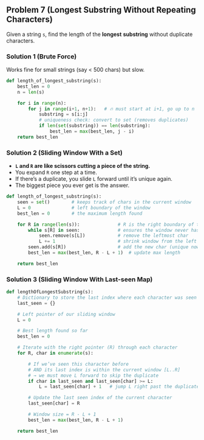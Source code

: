 ## Problem 7 (**Longest Substring Without Repeating Characters**)

Given a string `s`, find the length of the **longest** **substring** without duplicate characters.

### Solution 1 (Brute Force)

Works fine for small strings (say < 500 chars) but slow.

```python
def length_of_longest_substring(s):
    best_len = 0
    n = len(s)

    for i in range(n):
        for j in range(i+1, n+1):   # 🔥 must start at i+1, go up to n (inclusive end)
            substring = s[i:j]
            # uniqueness check: convert to set (removes duplicates)
            if len(set(substring)) == len(substring):
                best_len = max(best_len, j - i)
    return best_len
```

### Solution 2 (Sliding Window With a Set)

- **`L` and `R` are like scissors cutting a piece of the string.**
- You expand `R` one step at a time.
- If there’s a duplicate, you slide `L` forward until it’s unique again.
- The biggest piece you ever get is the answer.

```python
def length_of_longest_substring(s):
    seen = set()        # keeps track of chars in the current window
    L = 0               # left boundary of the window
    best_len = 0        # the maximum length found

    for R in range(len(s)):              # R is the right boundary of the window
        while s[R] in seen:              # ensures the window never has duplicates.
            seen.remove(s[L])            # remove the leftmost char
            L += 1                       # shrink window from the left
        seen.add(s[R])                   # add the new char (unique now)
        best_len = max(best_len, R - L + 1)  # update max length

    return best_len
```

### Solution 3 (Sliding Window With Last-seen Map)

```python
def lengthOfLongestSubstring(s):
    # Dictionary to store the last index where each character was seen
    last_seen = {}

    # Left pointer of our sliding window
    L = 0

    # Best length found so far
    best_len = 0

    # Iterate with the right pointer (R) through each character
    for R, char in enumerate(s):

        # If we’ve seen this character before
        # AND its last index is within the current window [L..R]
        # → we must move L forward to skip the duplicate
        if char in last_seen and last_seen[char] >= L:
            L = last_seen[char] + 1   # jump L right past the duplicate

        # Update the last seen index of the current character
        last_seen[char] = R

        # Window size = R - L + 1
        best_len = max(best_len, R - L + 1)

    return best_len

```
